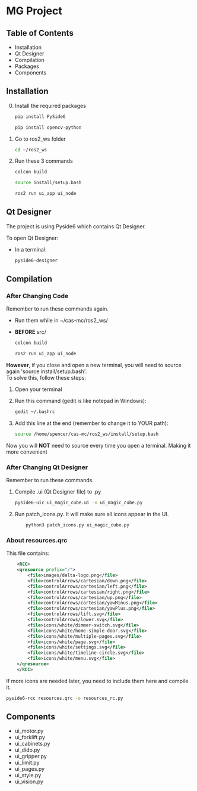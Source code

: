 # MG Project

## Table of Contents

- Installation
- Qt Designer
- Compilation
- Packages
- Components

## Installation

0. Install the required packages

    ```bash
    pip install PySide6
    ```

    ```bash
    pip install opencv-python
    ```

1. Go to ros2_ws folder

    ```bash
    cd ~/ros2_ws
    ```

2. Run these 3 commands

    ```bash
    colcon build
    ```

     ```bash
    source install/setup.bash
    ```

    ```bash
    ros2 run ui_app ui_node
    ```

## Qt Designer

The project is using Pyside6 which contains Qt Designer.

To open Qt Designer:

- In a terminal:

    ```bash
    pyside6-designer
    ```

## Compilation

### After Changing Code

Remember to run these commands again.  

- Run them while in ~/cas-mc/ros2_ws/
- **BEFORE** src/

    ```bash
    colcon build
    ```

    ```bash
    ros2 run ui_app ui_node
    ```

**However**, if you close and open a new terminal, you will need to source again 'source install/setup.bash'.  
To solve this, follow these steps:

1. Open your terminal
2. Run this command (gedit is like notepad in Windows):

    ```bash
    gedit ~/.bashrc
    ```

3. Add this line at the end (remember to change it to YOUR path):

    ```bash
    source /home/spencer/cas-mc/ros2_ws/install/setup.bash
    ```

Now you will **NOT** need to source every time you open a terminal. Making it more convenient

### After Changing Qt Designer

Remember to run these commands.

1. Compile .ui (Qt Designer file) to .py

    ```bash
    pyside6-uic ui_magic_cube.ui -o ui_magic_cube.py
    ```

2. Run patch_icons.py. It will make sure all icons appear in the UI.

    ```bash
        python3 patch_icons.py ui_magic_cube.py
    ```

### About resources.qrc

This file contains:

```xml
    <RCC>
    <qresource prefix="/">
        <file>images/delta-logo.png</file>
        <file>controlArrows/cartesian/down.png</file>
        <file>controlArrows/cartesian/left.png</file>
        <file>controlArrows/cartesian/right.png</file>
        <file>controlArrows/cartesian/up.png</file>
        <file>controlArrows/cartesian/yawMinus.png</file>
        <file>controlArrows/cartesian/yawPlus.png</file>
        <file>controlArrows/lift.svg</file>
        <file>controlArrows/lower.svg</file>
        <file>icons/white/dimmer-switch.svg</file>
        <file>icons/white/home-simple-door.svg</file>
        <file>icons/white/multiple-pages.svg</file>
        <file>icons/white/page.svg</file>
        <file>icons/white/settings.svg</file>
        <file>icons/white/timeline-circle.svg</file>
        <file>icons/white/menu.svg</file>
    </qresource>
    </RCC>
```

If more icons are needed later, you need to include them here and compile it.

```bash
pyside6-rcc resources.qrc -o resources_rc.py
```

## Components

- ui_motor.py
- ui_forklift.py
- ui_cabinets.py
- ui_dido.py
- ui_gripper.py
- ui_limit.py
- ui_pages.py
- ui_style.py
- ui_vision.py
